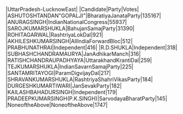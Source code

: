  
|UttarPradesh-LucknowEast|
|Candidate|Party|Votes|
|ASHUTOSHTANDAN"GOPALJI"|BharatiyaJanataParty|135167|
|ANURAGSINGH|IndianNationalCongress|55937|
|SAROJKUMARSHUKLA|BahujanSamajParty|31390|
|ROHITAGARWAL|RashtriyaLokDal|921|
|AKHILESHKUMARSINGH|AllIndiaForwardBloc|512|
|PRABHUNATHRAI|Independent|416|
|R.D.SHUKLA|Independent|318|
|SUBHASHCHANDRAMAURYA|JanAdhikarManch|316|
|RATISHCHANDRAUPADHYAYA|UttarakhandKrantiDal|259|
|TEJKUMARSHUKLA|IndianSavarnSamajParty|225|
|SANTAMRITAYOGI|ParamDigvijayDal|217|
|SHRAVANKUMARSHUKLA|RashtriyaShahriVikasParty|184|
|DURGESHKUMARTIWARI|JanSevakParty|182|
|KAILASHBAHADURSINGH|Independent|179|
|PRADEEPKUMARSINGH(P.K.SINGH)|SarvodayaBharatParty|145|
|NoneoftheAbove|NoneoftheAbove|1747|
